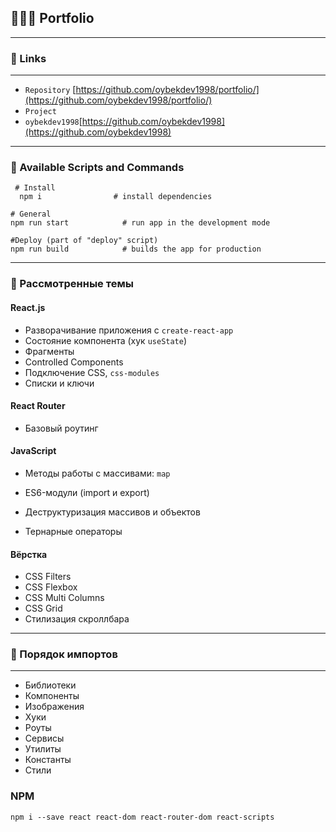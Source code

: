
## 🧑🏼‍💻 Portfolio
***
### 🐬 Links
***
* `Repository` [https://github.com/oybekdev1998/portfolio/](https://github.com/oybekdev1998/portfolio/)
* `Project`[]()
* `oybekdev1998`[https://github.com/oybekdev1998](https://github.com/oybekdev1998)

***
### 🐧 Available Scripts and Commands
```
 # Install
  npm i                # install dependencies
```
```
# General
npm run start            # run app in the development mode
```
```
#Deploy (part of "deploy" script)
npm run build            # builds the app for production
```
---


### 🐼 Рассмотренные темы
#### React.js
* Разворачивание приложения с `create-react-app`
* Состояние компонента (хук `useState`)
* Фрагменты
* Controlled Components
* Подключение CSS, `css-modules`
* Списки и ключи

#### React Router
* Базовый роутинг


#### JavaScript
* Методы работы с массивами: `map`

* ES6-модули (import и export)
* Деструктуризация массивов и объектов
* Тернарные операторы

#### Вёрстка

* CSS Filters
* CSS Flexbox
* CSS Multi Columns
* CSS Grid
* Стилизация скроллбара
***
### 🐣 Порядок импортов
___
* Библиотеки
* Компоненты
* Изображения
* Хуки
* Роуты
* Сервисы
* Утилиты
* Константы
* Стили

### NPM
```
npm i --save react react-dom react-router-dom react-scripts
```

